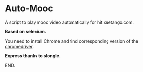 # Auto-Mooc
A script to play mooc video automatically for [hit.xuetangx.com](http://hit.xuetangx.com/).

**Based on selenium.**

You need to install Chrome and find corresponding version of the [chromedriver](https://sites.google.com/a/chromium.org/chromedriver/downloads).   

**Express thanks to slongle.**

END.
 
